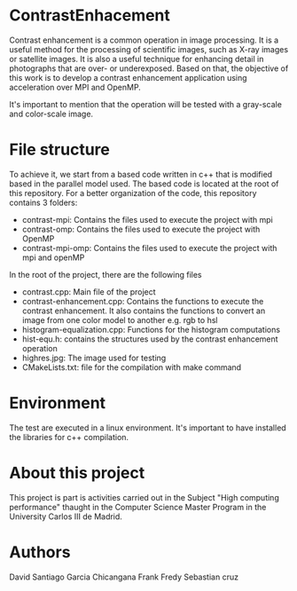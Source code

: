 # ContrastEnhacement
Contrast enhancement is a common operation in image processing. It is a useful method for the processing of scientific images, such as X-ray images or satellite images. It is also a useful technique for enhancing detail in photographs that are over- or underexposed. Based on that, the objective of this work is to develop a contrast enhancement application using acceleration over MPI and OpenMP.

It's important to mention that the operation will be tested with a gray-scale and color-scale image.

# File structure
To achieve it, we start from a based code written in c++ that is modified based in the parallel model used. The based code is located at the root of this repository. For a better organization of the code, this repository contains 3 folders:
- contrast-mpi: Contains the files used to execute the project with mpi
- contrast-omp: Contains the files used to execute the project with OpenMP
- contrast-mpi-omp: Contains the files used to execute the project with mpi and openMP

In the root of the project, there are the following files
- contrast.cpp: Main file of the project
- contrast-enhancement.cpp: Contains the functions to execute the contrast enhancement. It also contains the functions to convert an image from one color model to another e.g. rgb to hsl
- histogram-equalization.cpp: Functions for the histogram computations
- hist-equ.h: contains the structures used by the contrast enhancement operation
- highres.jpg: The image used for testing
- CMakeLists.txt: file for the compilation with make command

# Environment
The test are executed in a linux environment. It's important to have installed the libraries for c++ compilation.

# About this project
This project is part is activities carried out in the Subject "High computing performance" thaught in the Computer Science Master Program in the University Carlos III de Madrid.

# Authors
David Santiago Garcia Chicangana
Frank
Fredy
Sebastian cruz
